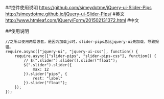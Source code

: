 
##控件使用说明
https://github.com/simeydotme/jQuery-ui-Slider-Pips
http://simeydotme.github.io/jQuery-ui-Slider-Pips/	#英文
http://www.htmleaf.com/jQuery/Form/201502131372.html #中文

##使用说明
```
//之所以使用两层嵌套，是因为加载js时，slider-pips总比jquery-ui先加载，导致报错。
require.async(["jquery-ui", "jquery-ui-css"], function() {
    require.async(["slider-pips", "slider-pips-css"], function() {
        // $(".slider").slider().slider("float");
        $(".slider").slider({
            max: 12
        }).slider("pips", {
            rest: "label"
        }).slider("float");
    });
});
```